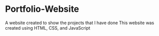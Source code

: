 # Portfolio-Website
A website created to show the projects that I have done
This website was created using HTML, CSS, and JavaScript
